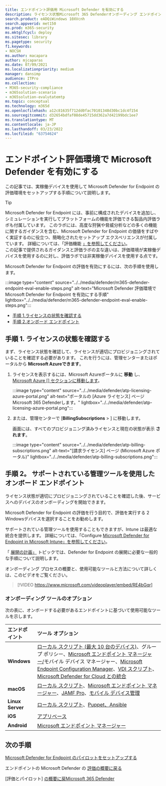 ```yaml
---
title: エンドポイント評価用 Microsoft Defender を有効にする
description: ライセンス状態Microsoft 365 Defenderオンボーディング エンドポイントなど、テスト ラボまたはパイロット環境を有効にする
search.product: eADQiWindows 10XVcnh
search.appverid: met150
ms.prod: m365-security
ms.mktglfcycl: deploy
ms.sitesec: library
ms.pagetype: security
f1.keywords:
- NOCSH
ms.author: macapara
author: mjcaparas
ms.date: 07/09/2021
ms.localizationpriority: medium
manager: dansimp
audience: ITPro
ms.collection:
- M365-security-compliance
- m365solution-scenario
- m365solution-evalutatemtp
ms.topic: conceptual
ms.technology: m365d
ms.openlocfilehash: a12c81635f712dd0fac70101348d30bc1dc4f154
ms.sourcegitcommit: d32654bdfaf08de45715dd362a7d42199bdc1ee7
ms.translationtype: MT
ms.contentlocale: ja-JP
ms.lasthandoff: 03/23/2022
ms.locfileid: "63754624"
---
```

# <a name="enable-microsoft-defender-for-endpoint-evaluation-environment"></a>エンドポイント評価環境で Microsoft Defender を有効にする


この記事では、実稼働デバイスを使用して Microsoft Defender for Endpoint の評価環境をセットアップする手順について説明します。 


> [!TIP]
> Microsoft Defender for Endpoint には、事前に構成されたデバイスを追加し、シミュレーションを実行してプラットフォームの機能を評価できる製品内評価ラボも付属しています。 このラボには、高度な狩猟や脅威分析などの多くの機能に関するガイダンスを含む、Microsoft Defender for Endpoint の価値をすばやく実証するのに役立つ、簡略化されたセットアップ エクスペリエンスが付属しています。 詳細については、「評価機能 [」を参照してください](../defender-endpoint/evaluation-lab.md)。 <br> この記事で提供されるガイダンスと評価ラボの主な違いは、評価環境が実稼働デバイスを使用するのに対し、評価ラボでは非実稼働デバイスを使用する点です。 

Microsoft Defender for Endpoint の評価を有効にするには、次の手順を使用します。

:::image type="content" source="../../media/defender/m365-defender-endpoint-eval-enable-steps.png" alt-text="Microsoft Defender 評価環境で Microsoft Defender for Endpoint を有効にする手順" lightbox="../../media/defender/m365-defender-endpoint-eval-enable-steps.png":::

- [手順 1.ライセンスの状態を確認する](#step-1-check-license-state)
- [手順 2.オンボード エンドポイント](#step-2-onboard-endpoints-using-any-of-the-supported-management-tools)


## <a name="step-1-check-license-state"></a>手順 1. ライセンスの状態を確認する

まず、ライセンス状態を確認して、ライセンスが適切にプロビジョニングされていることを確認する必要があります。 これを行うには、管理センターまたはポータルから **Microsoft Azureできます**。


1. ライセンスを表示するには、Microsoft Azureポータルに **移動** し、[Microsoft Azure [] セクションに移動します](https://portal.azure.com/#blade/Microsoft_AAD_IAM/LicensesMenuBlade/Products)。

   :::image type="content" source="../../media/defender/atp-licensing-azure-portal.png" alt-text="ポータルの [Azure ライセンス] ページMicrosoft 365 Defenderします。" lightbox="../../media/defender/atp-licensing-azure-portal.png":::

1. または、管理センターで [**BillingSubscriptions** > ] に移動します。

    画面には、すべてのプロビジョニング済みライセンスと現在の状態が表示 **されます**。

    :::image type="content" source="../../media/defender/atp-billing-subscriptions.png" alt-text="[請求ライセンス] ページ (Microsoft Azure ポータル)" lightbox="../../media/defender/atp-billing-subscriptions.png":::
    

## <a name="step-2-onboard-endpoints-using-any-of-the-supported-management-tools"></a>手順 2。 サポートされている管理ツールを使用したオンボード エンドポイント

ライセンス状態が適切にプロビジョニングされていることを確認した後、サービスへのデバイスのオンボーディングを開始できます。 

Microsoft Defender for Endpoint の評価を行う目的で、評価を実行する 2 Windowsデバイスを選択することをお勧めします。

サポートされている管理ツールを使用することもできますが、Intune は最適な統合を提供します。 詳細については、「Configure [Microsoft Defender for Endpoint in Microsoft Intune」を参照してください](/mem/intune/protect/advanced-threat-protection-configure#enable-microsoft-defender-for-endpoint-in-intune)。

「 [展開の計画」](../defender-endpoint/deployment-strategy.md) トピックでは、Defender for Endpoint の展開に必要な一般的な手順について説明します。  

オンボーディング プロセスの概要と、使用可能なツールと方法について詳しくは、このビデオをご覧ください。

> [!VIDEO https://www.microsoft.com/videoplayer/embed/RE4bGqr]

### <a name="onboarding-tool-options"></a>オンボーディング ツールのオプション

次の表に、オンボードする必要があるエンドポイントに基づいて使用可能なツールを示します。

エンドポイント | ツール オプション
:---|:---
**Windows** | [ローカル スクリプト (最大 10 台のデバイス)](../defender-endpoint/configure-endpoints-script.md)、[](../defender-endpoint/configure-endpoints-gp.md)グループ ポリシー、[Microsoft エンドポイント マネージャー/](../defender-endpoint/configure-endpoints-mdm.md)モバイル デバイス マネージャー、[Microsoft Endpoint Configuration Manager](../defender-endpoint/configure-endpoints-sccm.md)、[VDI スクリプト](../defender-endpoint/configure-endpoints-vdi.md)、[Microsoft Defender for Cloud との統合](../defender-endpoint/configure-server-endpoints.md#integration-with-azure-defender)
**macOS** | [ローカル スクリプト](../defender-endpoint/mac-install-manually.md)、[Microsoft エンドポイント マネージャー](../defender-endpoint/mac-install-with-intune.md)、[JAMF Pro](../defender-endpoint/mac-install-with-jamf.md)、[モバイル デバイス管理](../defender-endpoint/mac-install-with-other-mdm.md)
**Linux Server** | [ローカル スクリプト](../defender-endpoint/linux-install-manually.md)、[Puppet](../defender-endpoint/linux-install-with-puppet.md)[、Ansible](../defender-endpoint/linux-install-with-ansible.md)
**iOS** | [アプリベース](../defender-endpoint/ios-install.md)
**Android** | [Microsoft エンドポイント マネージャー](../defender-endpoint/android-intune.md)



## <a name="next-step"></a>次の手順
[Microsoft Defender for Endpoint のパイロットをセットアップする](eval-defender-endpoint-pilot.md)
 
エンドポイントの Microsoft Defender の [評価の概要に戻る](eval-defender-endpoint-overview.md)

[評価とパイロット] [の概要に戻Microsoft 365 Defender](eval-overview.md)
